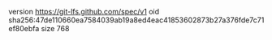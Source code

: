 version https://git-lfs.github.com/spec/v1
oid sha256:47de110660ea7584039ab19a8ed4eac41853602873b27a376fde7c71ef80ebfa
size 768
